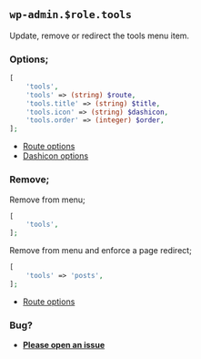 ## `wp-admin.$role.tools`

Update, remove or redirect the tools menu item.

### Options;

```php
[
    'tools',
    'tools' => (string) $route,
    'tools.title' => (string) $title,
    'tools.icon' => (string) $dashicon,
    'tools.order' => (integer) $order,
];
```

* [Route options](../route-options.md)
* [Dashicon options](https://developer.wordpress.org/resource/dashicons/#editor-customchar)

### Remove;

Remove from menu;

```php
[
    'tools',
];
```

Remove from menu and enforce a page redirect;

```php
[
    'tools' => 'posts',
];
```

* [Route options](../route-options.md)

### Bug?

* **[Please open an issue](https://github.com/soberwp/intervention/issues/new?title=[wp-admin.tools]&labels=bug&assignees=darrenjacoby)**
